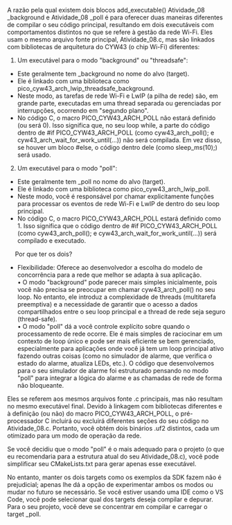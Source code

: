 A razão pela qual existem dois blocos add_executable() Atividade_08 _background e Atividade_08 _poll  é para oferecer duas maneiras diferentes de compilar o seu código principal, resultando em dois executáveis com comportamentos distintos no que se refere à gestão da rede Wi-Fi.
Eles usam o mesmo arquivo fonte principal, Atividade_08.c, mas são linkados com bibliotecas de arquitetura do CYW43 (o chip Wi-Fi) diferentes:

1.	Um executável para o modo "background" ou "threadsafe":
-	Este geralmente tem _background no nome do alvo (target).
-	Ele é linkado com uma biblioteca como pico_cyw43_arch_lwip_threadsafe_background.
-	Neste modo, as tarefas de rede Wi-Fi e LwIP (a pilha de rede) são, em grande parte, executadas em uma thread separada ou gerenciadas por interrupções, ocorrendo em "segundo plano".
-	No código C, o macro PICO_CYW43_ARCH_POLL não estará definido (ou será 0). Isso significa que, no seu loop while, a parte do código dentro de #if PICO_CYW43_ARCH_POLL (como cyw43_arch_poll(); e cyw43_arch_wait_for_work_until(...)) não será compilada. Em vez disso, se houver um bloco #else, o código dentro dele (como sleep_ms(10);) será usado.

2.	Um executável para o modo "poll":
- 	Este geralmente tem _poll no nome do alvo (target).
- 	Ele é linkado com uma biblioteca como pico_cyw43_arch_lwip_poll.
- 	Neste modo, você é responsável por chamar explicitamente funções para processar os eventos de rede Wi-Fi e LwIP de dentro do seu loop principal.
-	No código C, o macro PICO_CYW43_ARCH_POLL estará definido como 1. Isso significa que o código dentro de #if PICO_CYW43_ARCH_POLL (como cyw43_arch_poll(); e cyw43_arch_wait_for_work_until(...)) será compilado e executado.

 
Por que ter os dois?

- Flexibilidade: Oferece ao desenvolvedor a escolha do modelo de concorrência para a rede que melhor se adapta à sua aplicação. \
    •	O modo "background" pode parecer mais simples inicialmente, pois você não precisa se preocupar em chamar cyw43_arch_poll() no seu loop. No entanto, ele introduz a complexidade de threads (multitarefa preemptiva) e a necessidade de garantir que o acesso a dados compartilhados entre o seu loop principal e a thread de rede seja seguro (thread-safe). \
    •	O modo "poll" dá a você controle explícito sobre quando o processamento de rede ocorre. Ele é mais simples de raciocinar em um contexto de loop único e pode ser mais eficiente se bem gerenciado, especialmente para aplicações onde você já tem um loop principal ativo fazendo outras coisas (como no simulador de alarme, que verifica o estado do alarme, atualiza LEDs, etc.). O código que desenvolvemos para o seu simulador de alarme foi estruturado pensando no modo "poll" para integrar a lógica do alarme e as chamadas de rede de forma não bloqueante.

Eles se referem aos mesmos arquivos fonte .c principais, mas não resultam no mesmo executável final. Devido à linkagem com bibliotecas diferentes e à definição (ou não) do macro PICO_CYW43_ARCH_POLL, o pré-processador C incluirá ou excluirá diferentes seções do seu código no Atividade_08.c. Portanto, você obtém dois binários .uf2 distintos, cada um otimizado para um modo de operação da rede.

Se você decidiu que o modo "poll" é o mais adequado para o projeto (o que eu recomendaria para a estrutura atual do seu Atividade_08.c), você pode simplificar seu CMakeLists.txt para gerar apenas esse executável.

No entanto, manter os dois targets como os exemplos da SDK fazem não é prejudicial; apenas lhe dá a opção de experimentar ambos os modos ou mudar no futuro se necessário. Se você estiver usando uma IDE como o VS Code, você pode selecionar qual dos targets deseja compilar e depurar. Para o seu projeto, você deve se concentrar em compilar e carregar o target _poll.
